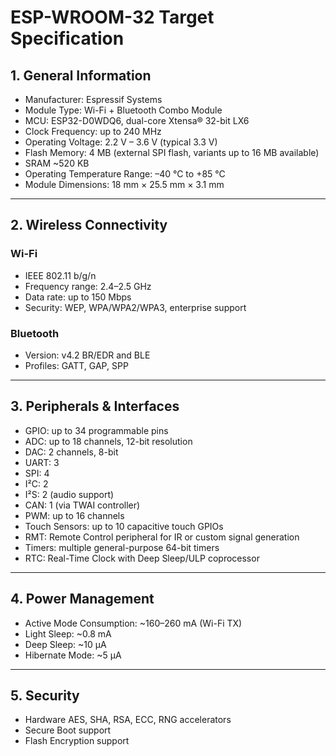 # ESP-WROOM-32 Target Specification

## 1. General Information
- Manufacturer: Espressif Systems  
- Module Type: Wi-Fi + Bluetooth Combo Module  
- MCU: ESP32-D0WDQ6, dual-core Xtensa® 32-bit LX6  
- Clock Frequency: up to 240 MHz  
- Operating Voltage: 2.2 V – 3.6 V (typical 3.3 V)  
- Flash Memory: 4 MB (external SPI flash, variants up to 16 MB available)  
- SRAM ~520 KB  
- Operating Temperature Range: –40 °C to +85 °C  
- Module Dimensions: 18 mm × 25.5 mm × 3.1 mm  

---

## 2. Wireless Connectivity
### Wi-Fi
- IEEE 802.11 b/g/n  
- Frequency range: 2.4–2.5 GHz  
- Data rate: up to 150 Mbps  
- Security: WEP, WPA/WPA2/WPA3, enterprise support  

### Bluetooth
- Version: v4.2 BR/EDR and BLE  
- Profiles: GATT, GAP, SPP  

---

## 3. Peripherals & Interfaces
- GPIO: up to 34 programmable pins  
- ADC: up to 18 channels, 12-bit resolution  
- DAC: 2 channels, 8-bit  
- UART: 3  
- SPI: 4  
- I²C: 2  
- I²S: 2 (audio support)  
- CAN: 1 (via TWAI controller)  
- PWM: up to 16 channels  
- Touch Sensors: up to 10 capacitive touch GPIOs  
- RMT: Remote Control peripheral for IR or custom signal generation  
- Timers: multiple general-purpose 64-bit timers  
- RTC: Real-Time Clock with Deep Sleep/ULP coprocessor  

---

## 4. Power Management
- Active Mode Consumption: ~160–260 mA (Wi-Fi TX)  
- Light Sleep: ~0.8 mA  
- Deep Sleep: ~10 µA  
- Hibernate Mode: ~5 µA  

---

## 5. Security
- Hardware AES, SHA, RSA, ECC, RNG accelerators  
- Secure Boot support  
- Flash Encryption support  
